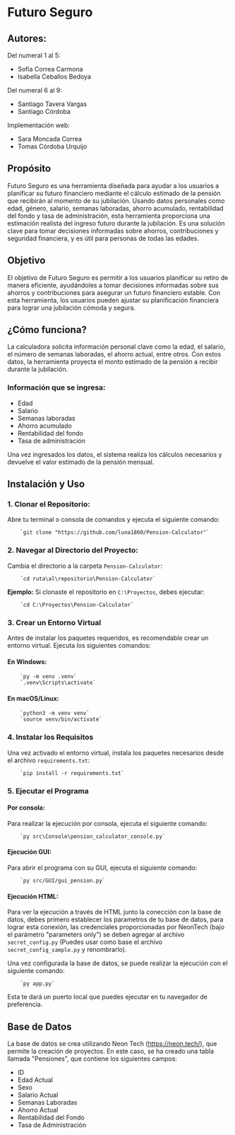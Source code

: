 # Futuro Seguro

## Autores:
Del numeral 1 al 5:
- Sofia Correa Carmona
- Isabella Ceballos Bedoya

Del numeral 6 al 9:
- Santiago Tavera Vargas
- Santiago Córdoba

Implementación web:
- Sara Moncada Correa
- Tomas Córdoba Urquijo

## Propósito
Futuro Seguro es una herramienta diseñada para ayudar a los usuarios a planificar su futuro financiero mediante el cálculo estimado de la pensión que recibirán al momento de su jubilación. Usando datos personales como edad, género, salario, semanas laboradas, ahorro acumulado, rentabilidad del fondo y tasa de administración, esta herramienta proporciona una estimación realista del ingreso futuro durante la jubilación. Es una solución clave para tomar decisiones informadas sobre ahorros, contribuciones y seguridad financiera, y es útil para personas de todas las edades.

## Objetivo
El objetivo de Futuro Seguro es permitir a los usuarios planificar su retiro de manera eficiente, ayudándoles a tomar decisiones informadas sobre sus ahorros y contribuciones para asegurar un futuro financiero estable. Con esta herramienta, los usuarios pueden ajustar su planificación financiera para lograr una jubilación cómoda y segura.

## ¿Cómo funciona?
La calculadora solicita información personal clave como la edad, el salario, el número de semanas laboradas, el ahorro actual, entre otros. Con estos datos, la herramienta proyecta el monto estimado de la pensión a recibir durante la jubilación.

### Información que se ingresa:
- Edad
- Salario
- Semanas laboradas
- Ahorro acumulado
- Rentabilidad del fondo
- Tasa de administración

Una vez ingresados los datos, el sistema realiza los cálculos necesarios y devuelve el valor estimado de la pensión mensual.

## Instalación y Uso

### 1. Clonar el Repositorio:

Abre tu terminal o consola de comandos y ejecuta el siguiente comando:

        `git clone "https://github.com/luna1860/Pension-Calculator"`

### 2. Navegar al Directorio del Proyecto:

Cambia el directorio a la carpeta `Pension-Calculator`:

        `cd ruta\al\repositorio\Pension-Calculator`

**Ejemplo:** Si clonaste el repositorio en `C:\Proyectos`, debes ejecutar:

        `cd C:\Proyectos\Pension-Calculator`

### 3. Crear un Entorno Virtual

Antes de instalar los paquetes requeridos, es recomendable crear un entorno virtual. Ejecuta los siguientes comandos:

#### En Windows:

        `py -m venv .venv`
        `.venv\Scripts\activate`

#### En macOS/Linux:

        `python3 -m venv venv`
        `source venv/bin/activate`

### 4. Instalar los Requisitos

Una vez activado el entorno virtual, instala los paquetes necesarios desde el archivo `requirements.txt`:

        `pip install -r requirements.txt`

### 5. Ejecutar el Programa

#### Por consola:

Para realizar la ejecución por consola, ejecuta el siguiente comando:

        `py src\Console\pension_calculator_console.py`

#### Ejecución GUI:

Para abrir el programa con su GUI, ejecuta el siguiente comando:

        `py src/GUI/gui_pension.py`

#### Ejecución HTML:

Para ver la ejecución a través de HTML junto la conección con la base de datos, debes primero establecer los parametros de tu base de datos, para lograr esta conexión, las credenciales proporcionadas por NeonTech (bajo el parámetro "parameters only") se deben agregar al archivo `secret_config.py` (Puedes usar como base el archivo `secret_config_sample.py` y renombrarlo).

Una vez configurada la base de datos, se puede realizar la ejecución con el siguiente comando:

        `py app.py`

Esta te dará un puerto local que puedes ejecutar en tu navegador de preferencia.

## Base de Datos
La base de datos se crea utilizando Neon Tech (https://neon.tech/), que permite la creación de proyectos. En este caso, se ha creado una tabla llamada "Pensiones", que contiene los siguientes campos:
- ID
- Edad Actual
- Sexo
- Salario Actual
- Semanas Laboradas
- Ahorro Actual
- Rentabilidad del Fondo
- Tasa de Administración

